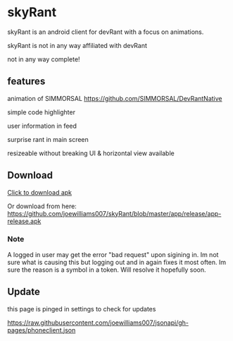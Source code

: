 # skyRant
skyRant is an android client for devRant with a focus on animations.

skyRant is not in any way affiliated with devRant

not in any way complete!
## features
animation of SIMMORSAL https://github.com/SIMMORSAL/DevRantNative

simple code highlighter

user information in feed

surprise rant in main screen

resizeable without breaking UI & horizontal view available
## Download

[Click to download apk](https://github.com/joewilliams007/skyRant/blob/master/app/release/app-release.apk?raw=true)

Or download from here: https://github.com/joewilliams007/skyRant/blob/master/app/release/app-release.apk

### Note

A logged in user may get the error "bad request" upon sigining in. Im not sure what is causing this but logging out and in again fixes it most often. Im sure the reason is a symbol in a token. Will resolve it hopefully soon.

## Update
this page is pinged in settings to check for updates

https://raw.githubusercontent.com/joewilliams007/jsonapi/gh-pages/phoneclient.json
